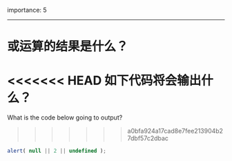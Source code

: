 importance: 5

---

# 或运算的结果是什么？

<<<<<<< HEAD
如下代码将会输出什么？
=======
What is the code below going to output?
>>>>>>> a0bfa924a17cad8e7fee213904b27dbf57c2dbac

```js
alert( null || 2 || undefined );
```

